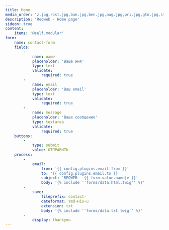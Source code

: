 ```yaml
---
title: Home
media_order: 'z.jpg,rost.jpg,ban.jpg,ben.jpg,nag.jpg,pri.jpg,gtn.jpg,stb.jpg,vo.jpg,telegram.svg,vk.svg'
description: 'Reqweb - Home page'
sideon: true
content:
    items: '@self.modular'
form:
    name: contact-form
    fields:
        -
            name: name
            placeholder: 'Ваше имя'
            type: text
            validate:
                required: true
        -
            name: email
            placeholder: 'Ваш email'
            type: text
            validate:
                required: true
        -
            name: message
            placeholder: 'Ваше сообщение'
            type: textarea
            validate:
                required: true
    buttons:
        -
            type: submit
            value: ОТПРАВИТЬ
    process:
        -
            email:
                from: '{{ config.plugins.email.from }}'
                to: '{{ config.plugins.email.to }}'
                subject: 'REQWEB - {{ form.value.name|e }}'
                body: '{% include ''forms/data.html.twig'' %}'
        -
            save:
                fileprefix: contact-
                dateformat: Ymd-His-u
                extension: txt
                body: '{% include ''forms/data.txt.twig'' %}'
        -
            display: thankyou
---
```


